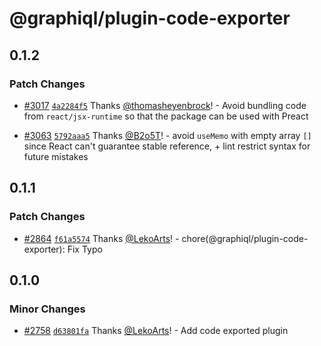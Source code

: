 # @graphiql/plugin-code-exporter

## 0.1.2

### Patch Changes

- [#3017](https://github.com/graphql/graphiql/pull/3017)
  [`4a2284f5`](https://github.com/graphql/graphiql/commit/4a2284f54809f91d03ba51b9eb4e3ba7b8b7e773)
  Thanks [@thomasheyenbrock](https://github.com/thomasheyenbrock)! - Avoid
  bundling code from `react/jsx-runtime` so that the package can be used with
  Preact

- [#3063](https://github.com/graphql/graphiql/pull/3063)
  [`5792aaa5`](https://github.com/graphql/graphiql/commit/5792aaa5b26b68dc396f7bfb5dc3defd9331b831)
  Thanks [@B2o5T](https://github.com/B2o5T)! - avoid `useMemo` with empty array
  `[]` since React can't guarantee stable reference, + lint restrict syntax for
  future mistakes

## 0.1.1

### Patch Changes

- [#2864](https://github.com/graphql/graphiql/pull/2864)
  [`f61a5574`](https://github.com/graphql/graphiql/commit/f61a55747a6ff3a125c54e2bf3512f8f4b8f4c50)
  Thanks [@LekoArts](https://github.com/LekoArts)! -
  chore(@graphiql/plugin-code-exporter): Fix Typo

## 0.1.0

### Minor Changes

- [#2758](https://github.com/graphql/graphiql/pull/2758)
  [`d63801fa`](https://github.com/graphql/graphiql/commit/d63801fad08e840eff7ff26f55694c6d18769466)
  Thanks [@LekoArts](https://github.com/LekoArts)! - Add code exported plugin
